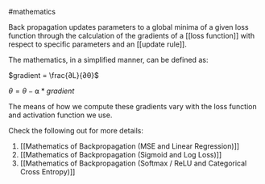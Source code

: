 #mathematics 

Back propagation updates parameters to a global minima of a given loss function through the calculation of the gradients of a [[loss function]] with respect to specific parameters and an [[update rule]].

The mathematics, in a simplified manner, can be defined as:

$gradient = \frac{∂L}{∂θ}$

$θ = θ - ⍺ * gradient$

The means of how we compute these gradients vary with the loss function and activation function we use.

Check the following out for more details:
1. [[Mathematics of Backpropagation (MSE and Linear Regression)]]
2. [[Mathematics of Backpropagation (Sigmoid and Log Loss)]]
3. [[Mathematics of Backpropagation (Softmax / ReLU and Categorical Cross Entropy)]]